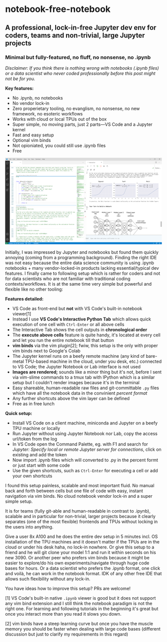 # notebook-free-notebook
## A professional, lock-in-free Jupyter dev env for coders, teams and non-trivial, large Jupyter projects
### Minimal but fully-featured, no fluff, no nonsense, no .ipynb

_Disclaimer: If you think there is nothing wrong with notebooks (.ipynb files) or a data scientist who never coded professionally before this post might not be for you._

**Key features:**
- No .ipynb, no notebooks
- No vendor lock-in
- Zero properietary tooling, no evanglism, no nonsense, no new framework, no esoteric workflows
- Works with cloud or local TPUs out of the box
- Super simple, no moving parts, just 2 parts—VS Code and a Jupyter kernel
- Fast and easy setup
- Optional vim binds
- Not opioniated, you could still use .ipynb files
- Free

![vscode.png](vscode.png)

Initially, I was impressed by Jupyter and notebooks but found them quickly annoying (coming from a programming background). Finding the right IDE was not easy because the entire data science community is using .ipynb notebooks + many vendor-locked-in products lacking essential/typical dev features. I finally came to following setup which is rather for coders and not for data scientists who are not familiar with traditional coding contexts/workflows. It is at the same time very simple but powerful and flexible like no other tooling:

**Features detailed:**

- VS Code as front-end but **not** with VS Code's built-in notebook viewer[1]
- Instead I use **VS Code's Interactive Python Tab** which allows quick execution of one cell with `Ctrl-Enter` or all above cells
- The Interactive Tab shows the cell outputs in **chronological order**
- The **execute above cells** feature is quite handy, it's located at every cell and let you run the entire notebook till that button
- **vim binds** via the vim plugin[2]; fwiw, this setup is the only with proper vim binds next to Google's Colab
- The Jupyter kernel runs on a beefy remote machine (any kind of bare-metal TPU-based machine in the cloud, under you desk, etc.) connected to VS Code; the Jupyter Notebook or Lab interface is not used
- **Images are rendered;** sounds like a minor thing but it's not, before I sent via vim-slime commands to a tmux tab with IPython which is a similar setup but I couldn't render images because it's in the terminal
- Easy shareable, human-readable raw files and git-committable `.py` files which have all the notebook data in the convinient *percent format*
- Any further shortcuts above the vim layer can be defined
- Free as in free lunch

**Quick setup:**

- Install VS Code on a client machine, miniconda and Jupyter on a beefy TPU machine or locally
- Run Jupyter without using Jupyter Notebook nor Lab, copy the access url/token from the log
- In VS Code open the Command Palette, eg. with F1 and search for _Jupyter: Specify local or remote Jupyter server for connections_, click on existing and add the token
- Now import .ipynb files which will converted to .py in the percent formt or just start with some code
- Use the given shortcuts, such as `Ctrl-Enter` for executing a cell or add your own shortcuts

I found this setup painless, scalable and most important fluid. No manual back and forth between cells but one file of code with easy, instant navigation via vim binds. No cloud notebook vendor lock-in and a super simple setup.

It is for teams (fully git-able and human-readable in contrast to .ipynb), scalable and in particular for non-trivial, larger projects because it clearly separates (one of the most flexible) frontends and TPUs without locking in the users into anything.

Give a user 8x A100 and he does the entire dev setup in 5 minutes incl. OS installation of the TPU machines and it doesn't matter if the TPUs are in the cloud or under his desk haha, no lock-in nowhere. Or give this setup to a friend and he will git clone your model 1:1 and run it within seconds on his new 3090. Or another peer who prefers vim binds because it might be easier to explore/do his own experiments/navigate through huge code bases for hours. Or a data scientist who prefers the .ipynb format, one click and voilà, he can work in the notebook format. IDK of any other free IDE that allows such flexibility without any lock-in.

You have ideas how to improve this setup? PRs are welcome!

[1] VS Code's built-in native `.ipynb` viewer is good but it does not support any vim bind extension and I still think the notebook paradigm is not the right one. For learning and following tutorials in the beginning it's great but once you interact more than you read it slows you down.

[2] vim binds have a steep learning curve but once you have the muscle memory you should be faster when dealing with large code bases (different discussion but just to clarify my requirements in this regard)
